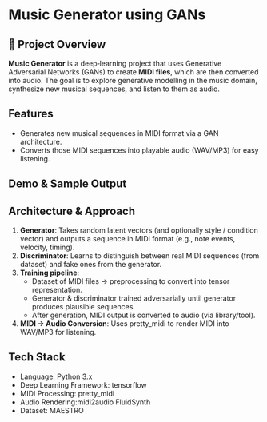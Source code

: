 # Music Generator using GANs   

## 🎵 Project Overview  
**Music Generator** is a deep‐learning project that uses Generative Adversarial Networks (GANs) to create **MIDI files**, which are then converted into audio. The goal is to explore generative modelling in the music domain, synthesize new musical sequences, and listen to them as audio.  

## Features  
- Generates new musical sequences in MIDI format via a GAN architecture.  
- Converts those MIDI sequences into playable audio (WAV/MP3) for easy listening.  


## Demo & Sample Output  

## Architecture & Approach  
1. **Generator**: Takes random latent vectors (and optionally style / condition vector) and outputs a sequence in MIDI format (e.g., note events, velocity, timing).  
2. **Discriminator**: Learns to distinguish between real MIDI sequences (from dataset) and fake ones from the generator.  
3. **Training pipeline**:  
   - Dataset of MIDI files → preprocessing to convert into tensor representation.  
   - Generator & discriminator trained adversarially until generator produces plausible sequences.  
   - After generation, MIDI output is converted to audio (via library/tool).  
4. **MIDI → Audio Conversion**: Uses pretty_midi to render MIDI into WAV/MP3 for listening.  

## Tech Stack  
- Language: Python 3.x  
- Deep Learning Framework: tensorflow
- MIDI Processing: pretty_midi
- Audio Rendering:midi2audio FluidSynth
- Dataset: MAESTRO


